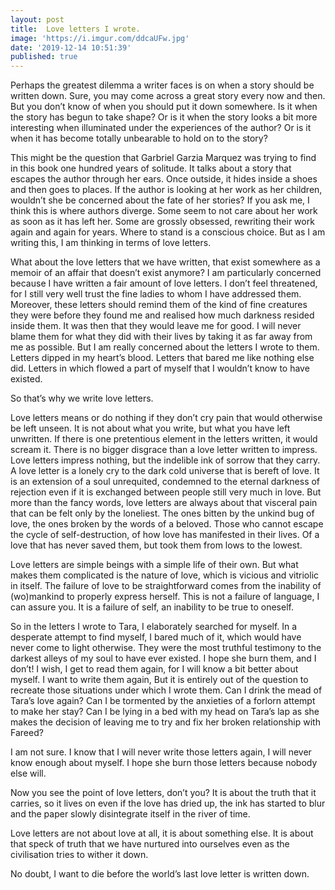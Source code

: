 ```yaml
---
layout: post
title:  Love letters I wrote.
image: 'https://i.imgur.com/ddcaUFw.jpg'
date: '2019-12-14 10:51:39'
published: true
---
```

Perhaps the greatest dilemma a writer faces is on when a story should be written down. Sure, you may come across a great story every now and then. But you don’t know of when you should put it down somewhere. Is it when the story has begun to take shape? Or is it when the story looks a bit more interesting when illuminated under the experiences of the author? Or is it when it has become totally unbearable to hold on to the story?

This might be the question that Garbriel Garzia Marquez was trying to find in this book one hundred years of solitude. It talks about a story that escapes the author through her ears. Once outside, it hides inside a shoes and then goes to places. If the author is looking at her work as her children, wouldn’t she be concerned about the fate of her stories? If you ask me, I think this is where authors diverge. Some seem to not care about her work as soon as it has left her. Some are grossly obsessed, rewriting their work again and again for years. Where to stand is a conscious choice. But as I am writing this, I am thinking in terms of love letters.

What about the love letters that we have written, that exist somewhere as a memoir of an affair that doesn’t exist anymore? I am particularly concerned because I have written a fair amount of love letters. I don’t feel threatened, for I still very well trust the fine ladies to whom I have addressed them. Moreover, these letters should remind them of the kind of fine creatures they were before they found me and realised how much darkness resided inside them. It was then that they would leave me for good. I will never blame them for what they did with their lives by taking it as far away from me as possible. But I am really concerned about the letters I wrote to them. Letters dipped in my heart’s blood. Letters that bared me like nothing else did. Letters in which flowed a part of myself that I wouldn’t know to have existed.

So that’s why we write love letters. 

Love letters means or do nothing if they don’t cry pain that would otherwise be left unseen. It is not about what you write, but what you have left unwritten. If there is one pretentious element in the letters written, it would scream it. There is no bigger disgrace than a love letter written to impress. Love letters impress nothing, but the indelible ink of sorrow that they carry. A love letter is a lonely cry to the dark cold universe that is bereft of love. It is an extension of a soul unrequited, condemned to the eternal darkness of rejection even if it is exchanged between people still very much in love. But more than the fancy words, love letters are always about that visceral pain that can be felt only by the loneliest. The ones bitten by the unkind bug of love, the ones broken by the words of a beloved. Those who cannot escape the cycle of self-destruction, of how love has manifested in their lives. Of a love that has never saved them, but took them from lows to the lowest. 

Love letters are simple beings with a simple life of their own. But what makes them complicated is the nature of love, which is vicious and vitriolic in itself. The failure of love to be straightforward comes from the inability of (wo)mankind to properly express herself. This is not a failure of language, I can assure you. It is a failure of self, an inability to be true to oneself.

So in the letters I wrote to Tara, I elaborately searched for myself. In a desperate attempt to find myself, I bared much of it, which would have never come to light otherwise. They were the most truthful testimony to the darkest alleys of my soul to have ever existed. I hope she burn them, and I don’t! I wish, I get to read them again, for I will know a bit better about myself. I want to write them again,  But it is entirely out of the question to recreate those situations under which I wrote them. Can I drink the mead of Tara’s love again? Can I be tormented by the anxieties of a forlorn attempt to make her stay? Can I be lying in a bed with my head on Tara’s lap as she makes the decision of leaving me to try and fix her broken relationship with Fareed?

I am not sure. I know that I will never write those letters again, I will never know enough about myself. I hope she burn those letters because nobody else will.

Now you see the point of love letters, don’t you? It is about the truth that it carries, so it lives on even if the love has dried up, the ink has started to blur and the paper slowly disintegrate itself in the river of time. 

Love letters are not about love at all, it is about something else. It is about that speck of truth that we have nurtured into ourselves even as the civilisation tries to wither it down.

No doubt, I want to die before the world’s last love letter is written down.
